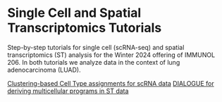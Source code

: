 # Single Cell and Spatial Transcriptomics Tutorials 

Step-by-step tutorials for single cell (scRNA-seq) and spatial transcriptomics (ST) analysis for the Winter 2024 offering of IMMUNOL 206. In both tutorials we analyze data in the context of lung adenocarcinoma (LUAD). 

[Clustering-based Cell Type assignments for scRNA data](https://htmlpreview.github.io/?https://github.com/Jerby-Lab/opipes/blob/main/vignettes/cell_type_assignments.html)
[DIALOGUE for deriving multicellular programs in ST data](https://htmlpreview.github.io/?https://github.com/Jerby-Lab/opipes/blob/main/vignettes/images.html)
